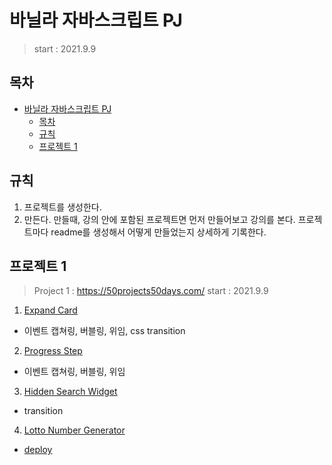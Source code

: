 # 바닐라 자바스크립트 PJ

> start : 2021.9.9

## 목차

- [바닐라 자바스크립트 PJ](#바닐라-자바스크립트-pj)
  - [목차](#목차)
  - [규칙](#규칙)
  - [프로젝트 1](#프로젝트-1)

## 규칙

1. 프로젝트를 생성한다.
2. 만든다. 만들때, 강의 안에 포함된 프로젝트면 먼저 만들어보고 강의를 본다. 프로젝트마다 readme를 생성해서 어떻게 만들었는지 상세하게 기록한다.

## 프로젝트 1

> Project 1 : https://50projects50days.com/
> start : 2021.9.9

1. [Expand Card](./expand_card/readme.md)

- 이벤트 캡쳐링, 버블링, 위임, css transition

2. [Progress Step](./progress_step/readme.md)

- 이벤트 캡쳐링, 버블링, 위임

3. [Hidden Search Widget](./hidden_search_widget/readme%20copy.md)

- transition

4. [Lotto Number Generator](./lottoNumberGenerator/readme.md)

- [deploy](https://movie42.github.io/lotton-number-generator/)
